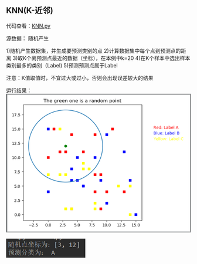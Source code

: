
## KNN(K-近邻)


代码查看：[KNN.py](KNN.py)  

源数据： 随机产生

 
1)随机产生数据集，并生成要预测类别的点 
2)计算数据集中每个点到预测点的距离 
3)取K个离预测点最近的数据（坐标），在本例中k=20 
4)在K个样本中选出样本类别最多的类别（Label) 
5)预测预测点属于Label 

注意：K值取值时，不宜过大或过小，否则会出现误差较大的结果 
 

运行结果：
![result](imgs/result.png)

![result1](imgs/result2.png)